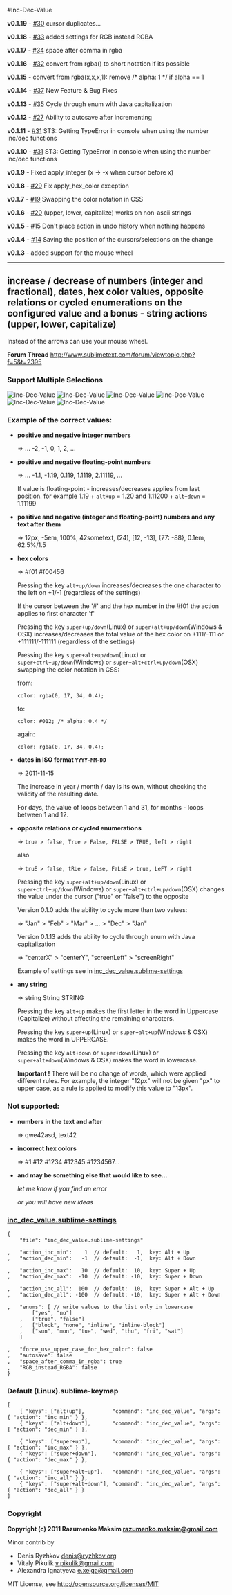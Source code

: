 #Inc-Dec-Value

**v0.1.19** - [#30](https://github.com/rmaksim/Sublime-Text-2-Inc-Dec-Value/issues/30) cursor duplicates...

**v0.1.18** - [#33](https://github.com/rmaksim/Sublime-Text-2-Inc-Dec-Value/issues/33) added settings for RGB instead RGBA

**v0.1.17** - [#34](https://github.com/rmaksim/Sublime-Text-2-Inc-Dec-Value/issues/34) space after comma in rgba

**v0.1.16** - [#32](https://github.com/rmaksim/Sublime-Text-2-Inc-Dec-Value/issues/32) convert from rgba() to short notation if its possible

**v0.1.15** - convert from rgba(x,x,x,1): remove /* alpha: 1 */ if alpha == 1

**v0.1.14** - [#37](https://github.com/rmaksim/Sublime-Text-2-Inc-Dec-Value/pull/37) New Feature & Bug Fixes

**v0.1.13** - [#35](https://github.com/rmaksim/Sublime-Text-2-Inc-Dec-Value/issues/35) Cycle through enum with Java capitalization

**v0.1.12** - [#27](https://github.com/rmaksim/Sublime-Text-2-Inc-Dec-Value/issues/27) Ability to autosave after incrementing

**v0.1.11** - [#31](https://github.com/rmaksim/Sublime-Text-2-Inc-Dec-Value/issues/31) ST3: Getting TypeError in console when using the number inc/dec functions

**v0.1.10** - [#31](https://github.com/rmaksim/Sublime-Text-2-Inc-Dec-Value/issues/31) ST3: Getting TypeError in console when using the number inc/dec functions

**v0.1.9** - Fixed apply_integer (x -> -x when cursor before x)

**v0.1.8** - [#29](https://github.com/rmaksim/Sublime-Text-2-Inc-Dec-Value/pull/29) Fix apply_hex_color exception

**v0.1.7** - [#19](https://github.com/rmaksim/Sublime-Text-2-Inc-Dec-Value/issues/19) Swapping the color notation in CSS

**v0.1.6** - [#20](https://github.com/rmaksim/Sublime-Text-2-Inc-Dec-Value/issues/20) (upper, lower, capitalize) works on non-ascii strings

**v0.1.5** - [#15](https://github.com/rmaksim/Sublime-Text-2-Inc-Dec-Value/issues/15) Don't place action in undo history when nothing happens

**v0.1.4** - [#14](https://github.com/rmaksim/Sublime-Text-2-Inc-Dec-Value/pull/14) Saving the position of the cursors/selections on the change

**v0.1.3** - added support for the mouse wheel

---
## increase / decrease of numbers (integer and fractional), dates, hex color values, opposite relations or cycled enumerations on the configured value and a bonus - string actions (upper, lower, capitalize)

Instead of the arrows can use your mouse wheel.

**Forum Thread**
http://www.sublimetext.com/forum/viewtopic.php?f=5&t=2395

### Support Multiple Selections
![Inc-Dec-Value](https://github.com/rmaksim/Sublime-Text-2-Inc-Dec-Value/raw/master/inc_dec_number.gif)
![Inc-Dec-Value](https://github.com/rmaksim/Sublime-Text-2-Inc-Dec-Value/raw/master/inc_dec_hex_color.gif)
![Inc-Dec-Value](https://github.com/rmaksim/Sublime-Text-2-Inc-Dec-Value/raw/master/inc_dec_opposite.gif)
![Inc-Dec-Value](https://github.com/rmaksim/Sublime-Text-2-Inc-Dec-Value/raw/master/inc_dec_float.gif)
![Inc-Dec-Value](https://github.com/rmaksim/Sublime-Text-2-Inc-Dec-Value/raw/master/inc_dec_dates.gif)
![Inc-Dec-Value](https://github.com/rmaksim/Sublime-Text-2-Inc-Dec-Value/raw/master/inc_dec_strings.gif)


### Example of the correct values:
  * **positive and negative integer numbers**

    => ... -2, -1, 0, 1, 2, ...


  * **positive and negative floating-point numbers**

    => ... -1.1, -1.19, 0.119, 1.1119, 2.11119, ...

    If value is floating-point - increases/decreases applies from last position.
    for example 1.19 + `alt+up` = 1.20 and 1.11200 + `alt+down` = 1.11199


  * **positive and negative (integer and floating-point) numbers and any text after them**

    => 12px, -5em, 100%, 42sometext, (24), [12, -13], {77: -88}, 0.1em, 62.5%/1.5


  * **hex colors**

    => #f01 #f00456

    Pressing the key `alt+up/down` increases/decreases
    the one character to the left on +1/-1 (regardless of the settings)

    If the cursor between the '#' and the hex number in the #f01
    the action applies to first character 'f'

    Pressing the key `super+up/down`(Linux) or `super+alt+up/down`(Windows & OSX)
    increases/decreases
    the total value of the hex color on +111/-111 or +111111/-111111
    (regardless of the settings)

    Pressing the key `super+alt+up/down`(Linux) or `super+ctrl+up/down`(Windows) or `super+alt+ctrl+up/down`(OSX)
    swapping the color notation in CSS:

    from:

        color: rgba(0, 17, 34, 0.4);

    to:

        color: #012; /* alpha: 0.4 */

    again:

        color: rgba(0, 17, 34, 0.4);


  * **dates in ISO format `YYYY-MM-DD`**

    => 2011-11-15

    The increase in year / month / day is its own,
    without checking the validity of the resulting date.

    For days, the value of loops between 1 and 31,
    for months - loops between 1 and 12.


  * **opposite relations or cycled enumerations**

    => `true > false, True > False, FALSE > TRUE, left > right`

    also

    => `truE > false, tRUe > false, FaLsE > true, LeFT > right`

    Pressing the key `super+alt+up/down`(Linux) or `super+ctrl+up/down`(Windows) or `super+alt+ctrl+up/down`(OSX)
    changes the value under the cursor ("true" or "false") to the opposite

    Version 0.1.0 adds the ability to cycle more than two values:

    => "Jan" > "Feb" > "Mar" > ... > "Dec" > "Jan"

    Version 0.1.13 adds the ability to cycle through enum with Java capitalization

    => "centerX" > "centerY", "screenLeft" > "screenRight"

    Example of settings see in
    <a href="https://github.com/rmaksim/Sublime-Text-2-Inc-Dec-Value/blob/master/inc_dec_value.sublime-settings">inc\_dec\_value.sublime-settings</a>


  * **any string**

    => string String STRING

    Pressing the key `alt+up` makes the first letter in the word in Uppercase (Capitalize) without affecting the remaining characters.

    Pressing the key `super+up`(Linux) or `super+alt+up`(Windows & OSX) makes the word in UPPERCASE.

    Pressing the key `alt+down` or `super+down`(Linux) or `super+alt+down`(Windows & OSX) makes the word in lowercase.

    **Important !**
    There will be no change of words, which were applied different rules.
    For example, the integer "12px"
    will not be given "px" to upper case,
    as a rule is applied to modify this value to "13px".


### Not supported:
  * **numbers in the text and after**

    => qwe42asd, text42

  * **incorrect hex colors**

    => #1 #12 #1234 #12345 #1234567...

  * **and may be something else that would like to see...**

    *let me know if you find an error*

    *or you will have new ideas*


### [inc_dec_value.sublime-settings](https://github.com/rmaksim/Sublime-Text-2-Inc-Dec-Value/blob/master/inc_dec_value.sublime-settings)
    {
        "file": "inc_dec_value.sublime-settings"

    ,   "action_inc_min":    1  // default:   1,  key: Alt + Up
    ,   "action_dec_min":   -1  // default:  -1,  key: Alt + Down

    ,   "action_inc_max":   10  // default:  10,  key: Super + Up
    ,   "action_dec_max":  -10  // default: -10,  key: Super + Down

    ,   "action_inc_all":  100  // default:  10,  key: Super + Alt + Up
    ,   "action_dec_all": -100  // default: -10,  key: Super + Alt + Down

    ,   "enums": [ // write values to the list only in lowercase
            ["yes", "no"]
        ,   ["true", "false"]
        ,   ["block", "none", "inline", "inline-block"]
        ,   ["sun", "mon", "tue", "wed", "thu", "fri", "sat"]
        ]

    ,   "force_use_upper_case_for_hex_color": false
    ,   "autosave": false
    ,   "space_after_comma_in_rgba": true
    ,   "RGB_instead_RGBA": false
    }


### Default (Linux).sublime-keymap
    [
        { "keys": ["alt+up"],         "command": "inc_dec_value", "args": { "action": "inc_min" } },
        { "keys": ["alt+down"],       "command": "inc_dec_value", "args": { "action": "dec_min" } },

        { "keys": ["super+up"],       "command": "inc_dec_value", "args": { "action": "inc_max" } },
        { "keys": ["super+down"],     "command": "inc_dec_value", "args": { "action": "dec_max" } },

        { "keys": ["super+alt+up"],   "command": "inc_dec_value", "args": { "action": "inc_all" } },
        { "keys": ["super+alt+down"], "command": "inc_dec_value", "args": { "action": "dec_all" } }
    ]


### Copyright
**Copyright (c) 2011 Razumenko Maksim <razumenko.maksim@gmail.com>**

Minor contrib by

  * Denis Ryzhkov <denis@ryzhkov.org>
  * Vitaly Pikulik <v.pikulik@gmail.com>
  * Alexandra Ignatyeva <e.xelga@gmail.com>

MIT License, see http://opensource.org/licenses/MIT
